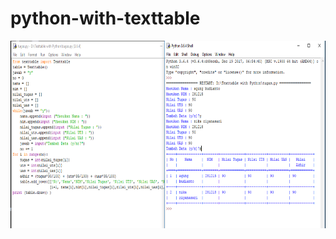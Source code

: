 # python-with-texttable

<p align="center">
<img src="https://github.com/agungbudianto/python-with-texttable/blob/master/texttable.png"width="650" height="300" />
</p>
